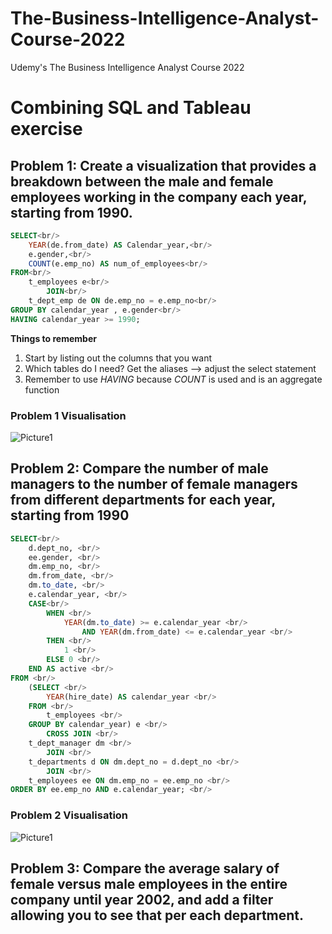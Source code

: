 # The-Business-Intelligence-Analyst-Course-2022
Udemy's The Business Intelligence Analyst Course 2022

# Combining SQL and Tableau exercise
## Problem 1: Create a visualization that provides a breakdown between the male and female employees working in the company each year, starting from 1990. 

```SQL
SELECT<br/>
    YEAR(de.from_date) AS Calendar_year,<br/>
    e.gender,<br/>
    COUNT(e.emp_no) AS num_of_employees<br/>
FROM<br/>
    t_employees e<br/>
        JOIN<br/>
    t_dept_emp de ON de.emp_no = e.emp_no<br/>
GROUP BY calendar_year , e.gender<br/>
HAVING calendar_year >= 1990;
```

**Things to remember**
1. Start by listing out the columns that you want
2. Which tables do I need? Get the aliases --> adjust the select statement
3. Remember to use *HAVING* because *COUNT* is used and is an aggregate function

### Problem 1 Visualisation
![Picture1](https://user-images.githubusercontent.com/90490472/180726559-b9b30781-f2da-4798-937b-3dc65f556a82.png)

## Problem 2: Compare the number of male managers to the number of female managers from different departments for each year, starting from 1990

```SQL
SELECT<br/>
    d.dept_no, <br/>
    ee.gender, <br/>
    dm.emp_no, <br/>
    dm.from_date, <br/>
    dm.to_date, <br/>
    e.calendar_year, <br/>
    CASE<br/>
        WHEN <br/>
            YEAR(dm.to_date) >= e.calendar_year <br/>
                AND YEAR(dm.from_date) <= e.calendar_year <br/>
        THEN <br/>
            1 <br/>
        ELSE 0 <br/>
    END AS active <br/>
FROM <br/>
    (SELECT <br/> 
        YEAR(hire_date) AS calendar_year <br/>
    FROM <br/>
        t_employees <br/>
	GROUP BY calendar_year) e <br/>
        CROSS JOIN <br/>
    t_dept_manager dm <br/>
        JOIN <br/>
    t_departments d ON dm.dept_no = d.dept_no <br/>
        JOIN <br/>
    t_employees ee ON dm.emp_no = ee.emp_no <br/>
ORDER BY ee.emp_no AND e.calendar_year; <br/>
```

### Problem 2 Visualisation
![Picture1](https://user-images.githubusercontent.com/90490472/180970655-bb8f966e-30e2-4d83-96fa-8e656b17d5f4.png)

## Problem 3: Compare the average salary of female versus male employees in the entire company until year 2002, and add a filter allowing you to see that per each department.
